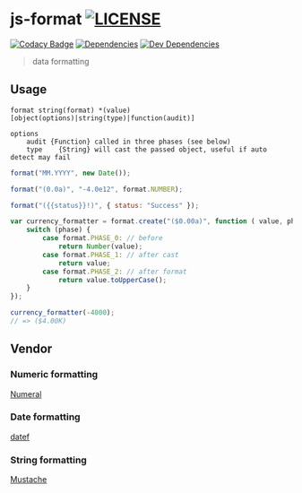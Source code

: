
js-format [![LICENSE](https://img.shields.io/github/license/tsu-complete/js-format.svg)](https://github.com/tsu-complete/js-format/blob/master/LICENSE)
===
[![Codacy Badge](https://www.codacy.com/project/badge/fe402d05a90245b2848a3fee4171f0e1)](https://www.codacy.com/app/tsu-complete/js-format)
[![Dependencies](https://david-dm.org/tsu-complete/js-format.svg)](https://david-dm.org/tsu-complete/js-format)
[![Dev Dependencies](https://david-dm.org/tsu-complete/js-format/dev-status.svg)](https://david-dm.org/tsu-complete/js-format#info=devDependencies)

> data formatting

Usage
---

```
format string(format) *(value) [object(options)|string(type)|function(audit)]

options
    audit {Function} called in three phases (see below)
    type    {String} will cast the passed object, useful if auto detect may fail
```

```js
format("MM.YYYY", new Date());

format("(0.0a)", "-4.0e12", format.NUMBER);

format("({{status}}!)", { status: "Success" });

var currency_formatter = format.create("($0.00a)", function ( value, phase ) {
    switch (phase) {
        case format.PHASE_0: // before
            return Number(value);
        case format.PHASE_1: // after cast
            return value;
        case format.PHASE_2: // after format
            return value.toUpperCase();
    }
});

currency_formatter(-4000);
// => ($4.00K)
```

Vendor
---

### Numeric formatting

[Numeral](https://github.com/adamwdraper/Numeral-js)

### Date formatting

[datef](https://github.com/hogart/datef)

### String formatting

[Mustache](https://github.com/janl/mustache.js)

